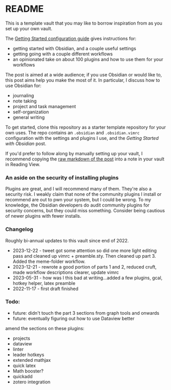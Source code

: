# README
This is a template vault that you may like to borrow inspiration from as you set up your own vault. 

The [Getting Started configuration guide](https://github.com/thor314/obsidian-setup/blob/main/Getting%20Started%20with%20Obsidian.md) gives instructions for:
- getting started with Obsidian, and a couple useful settings
- getting going with a couple different workflows
- an opinionated take on about 100 plugins and how to use them for your workflows

The post is aimed at a wide audience; if you use Obsidian or would like to, this post aims help you make the most of it.
In particular, I discuss how to use Obsidian for:
- journaling
- note taking
- project and task management
- self-organization
- general writing 

To get started, clone this repository as a starter template repository for your own uses. The repo contains an `.obsidian` and `.obsidian.vimrc` configuration with the settings and plugins I use, and the *Getting Started with Obsidian* post. 

If you'd prefer to follow along by manually setting up your vault, I recommend copying the [raw markdown of the post](https://raw.githubusercontent.com/thor314/obsidian-setup/main/Getting%20Started%20with%20Obsidian.md) into a note in your vault in Reading View. 

### An aside on the security of installing plugins
Plugins are great, and I will recommend many of them. They're also a security risk. I weakly claim that none of the
community plugins I install or recommend are out to pwn your system, but I could be wrong. To my knowledge, the Obsidian
developers do audit community plugins for security concerns, but they could miss something. Consider being cautious of
newer plugins with fewer installs.

### Changelog
Roughly bi-annual updates to this vault since end of 2022.
- 2023-12-22 - tweet got some attention so did one more light editing pass and cleaned up vimrc + preamble.sty. Then cleaned up part 3. Added the meme-folder workflow.
- 2023-12-21 - rewrote a good portion of parts 1 and 2, reduced cruft, made workflow descriptions clearer, update vimrc
- 2023-05-31 - how was I this bad at writing...added a few plugins, gcal, hotkey helper, latex preamble
- 2022-11-17 - first draft finished

### Todo: 
- future: didn't touch the part 3 sections from graph tools and onwards
- future: eventually figuring out how to use Dataview better

amend the sections on these plugins:
- projects
- dataview 
- linter
- leader hotkeys
- extended mathjax
- quick latex 
- Math booster?
- quickadd
- zotero integration
